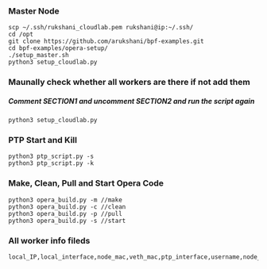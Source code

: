
### Master Node
```
scp ~/.ssh/rukshani_cloudlab.pem rukshani@ip:~/.ssh/
cd /opt
git clone https://github.com/arukshani/bpf-examples.git
cd bpf-examples/opera-setup/
./setup_master.sh
python3 setup_cloudlab.py
```

### Maunally check whether all workers are there if not add them
##### Comment SECTION1 and uncomment SECTION2 and run the script again

```
python3 setup_cloudlab.py
```

### PTP Start and Kill
```
python3 ptp_script.py -s 
python3 ptp_script.py -k 
```

### Make, Clean, Pull and Start Opera Code
```
python3 opera_build.py -m //make
python3 opera_build.py -c //clean
python3 opera_build.py -p //pull
python3 opera_build.py -s //start
```

### All worker info fileds
```
local_IP,local_interface,node_mac,veth_mac,ptp_interface,username,node_name,ip_in_hex
```


